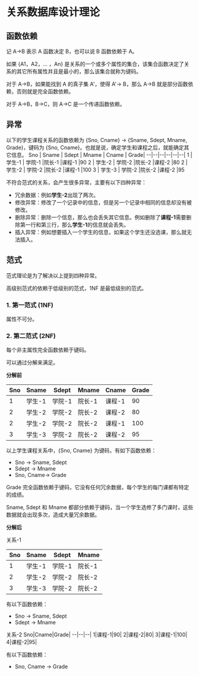 # 关系数据库设计理论
## 函数依赖
记 A->B 表示 A 函数决定 B，也可以说 B 函数依赖于 A。

如果 {A1，A2，... ，An} 是关系的一个或多个属性的集合，该集合函数决定了关系的其它所有属性并且是最小的，那么该集合就称为键码。

对于 A->B，如果能找到 A 的真子集 A'，使得 A'-> B，那么 A->B 就是部分函数依赖，否则就是完全函数依赖。

对于 A->B，B->C，则 A->C 是一个传递函数依赖。

## 异常
以下的学生课程关系的函数依赖为 {Sno, Cname} -> {Sname, Sdept, Mname, Grade}，键码为 {Sno, Cname}。也就是说，确定学生和课程之后，就能确定其它信息。
Sno |	Sname |	Sdept |	Mname |	Cname |	Grade|
--|--|--|--|--|--|
1 |	学生-1 |	学院-1 	|院长-1 	|课程-1 	|90
2 |	学生-2 |	学院-2 	|院长-2 	|课程-2 	|80
2 |	学生-2 |	学院-2 	|院长-2 	|课程-1 	|100
3 |	学生-3 |	学院-2 	|院长-2 	|课程-2 	|95

不符合范式的关系，会产生很多异常，主要有以下四种异常：
- 冗余数据：例如**学生-2**出现了两次。
- 修改异常：修改了一个记录中的信息，但是另一个记录中相同的信息却没有被修改。
- 删除异常：删除一个信息，那么也会丢失其它信息。例如删除了**课程-1**需要删除第一行和第三行，那么**学生-1**的信息就会丢失。
- 插入异常：例如想要插入一个学生的信息，如果这个学生还没选课，那么就无法插入。

## 范式
范式理论是为了解决以上提到四种异常。

高级别范式的依赖于低级别的范式，1NF 是最低级别的范式。

### 1. 第一范式 (1NF)

属性不可分。

### 2. 第二范式 (2NF)

每个非主属性完全函数依赖于键码。

可以通过分解来满足。

**分解前**

Sno |	Sname |	Sdept |	Mname |	Cname |	Grade|
--|--|--|--|--|--|
1 |	学生-1 |	学院-1 	|院长-1 	|课程-1 	|90
2 |	学生-2 |	学院-2 	|院长-2 	|课程-2 	|80
2 |	学生-2 |	学院-2 	|院长-2 	|课程-1 	|100
3 |	学生-3 |	学院-2 	|院长-2 	|课程-2 	|95

以上学生课程关系中，{Sno, Cname} 为键码，有如下函数依赖：
- Sno -> Sname, Sdept
- Sdept -> Mname
- Sno, Cname-> Grade

Grade 完全函数依赖于键码，它没有任何冗余数据，每个学生的每门课都有特定的成绩。

Sname, Sdept 和 Mname 都部分依赖于键码，当一个学生选修了多门课时，这些数据就会出现多次，造成大量冗余数据。

**分解后**

关系-1

Sno |	Sname |	Sdept |	Mname |
--|--|--|--|
1 |	学生-1 |	学院-1 	|院长-1 
2 |	学生-2 |	学院-2 	|院长-2 
3 |	学生-3 |	学院-2 	|院长-2

有以下函数依赖：
- Sno -> Sname, Sdept
- Sdept -> Mname

关系-2
Sno|Cname|Grade|
--|--|--|
1|课程-1|90|
2|课程-2|80|
3|课程-1|100|
4|课程-2|95|

有以下函数依赖：
- Sno, Cname -> Grade
